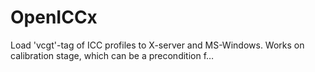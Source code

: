 # OpenICCx
Load 'vcgt'-tag of ICC profiles to X-server and MS-Windows. Works on calibration stage, which can be a precondition f…
